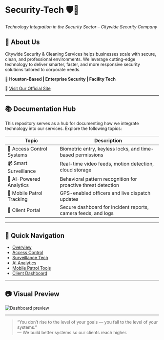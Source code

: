 # Security-Tech 🛡️🔧  
*Technology Integration in the Security Sector – Citywide Security Company*

## 🏢 About Us  
Citywide Security & Cleaning Services helps businesses scale with secure, clean, and professional environments. We leverage cutting-edge technology to deliver smarter, faster, and more responsive security solutions tailored to corporate needs.

📍 **Houston-Based | Enterprise Security | Facility Tech**

🔗 [Visit Our Official Site](https://citywidesecuritycompany.com/security/locations/security-company-houston/) 

---

## 📚 Documentation Hub  
This repository serves as a hub for documenting how we integrate technology into our services. Explore the following topics:

| Topic | Description |
|-------|-------------|
| 🔐 Access Control Systems | Biometric entry, keyless locks, and time-based permissions |
| 📹 Smart Surveillance | Real-time video feeds, motion detection, cloud storage |
| 🤖 AI-Powered Analytics | Behavioral pattern recognition for proactive threat detection |
| 📍 Mobile Patrol Tracking | GPS-enabled officers and live dispatch updates |
| 💼 Client Portal | Secure dashboard for incident reports, camera feeds, and logs |

---

## 🧭 Quick Navigation  
- [Overview](docs/overview.md)  
- [Access Control](docs/access-control.md)  
- [Surveillance Tech](docs/surveillance.md)  
- [AI Analytics](docs/ai-analytics.md)  
- [Mobile Patrol Tools](docs/mobile-patrols.md)  
- [Client Dashboard](docs/client-portal.md)

---

## 📷 Visual Preview  
![Dashboard preview](images/dashboard-preview.jpg)

---

> “You don’t rise to the level of your goals — you fall to the level of your systems.”  
— We build better systems so our clients reach higher.
